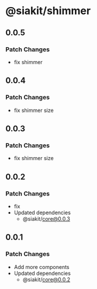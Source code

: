# @siakit/shimmer

## 0.0.5

### Patch Changes

- fix shimmer

## 0.0.4

### Patch Changes

- fix shimmer size

## 0.0.3

### Patch Changes

- fix shimmer size

## 0.0.2

### Patch Changes

- fix
- Updated dependencies
  - @siakit/core@0.0.3

## 0.0.1

### Patch Changes

- Add more components
- Updated dependencies
  - @siakit/core@0.0.2
